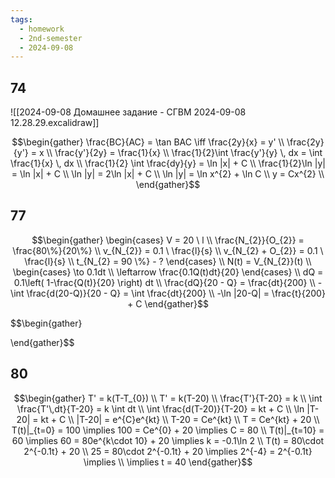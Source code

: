 ```yaml
---
tags:
  - homework
  - 2nd-semester
  - 2024-09-08
---
```


## 74

![[2024-09-08 Домашнее задание - СГВМ 2024-09-08 12.28.29.excalidraw]]

$$\begin{gather}
\frac{BC}{AC} = \tan BAC \iff \frac{2y}{x} = y' \\
\frac{2y}{y'} = x \\
\frac{y'}{2y} = \frac{1}{x} \\
\frac{1}{2}\int \frac{y'}{y} \, dx = \int \frac{1}{x} \, dx  \\
\frac{1}{2} \int \frac{dy}{y} = \ln |x| + C \\
\frac{1}{2}\ln |y| = \ln |x| + C \\
\ln |y| = 2\ln |x| + C \\
\ln |y| = \ln x^{2} + \ln C \\
y = Cx^{2} \\
\end{gather}$$

## 77

$$\begin{gather}
\begin{cases}
V = 20 \ l \\
\frac{N_{2}}{O_{2}} = \frac{80\%}{20\%} \\
v_{N_{2}} = 0.1 \ \frac{l}{s} \\
v_{N_{2} + O_{2}} = 0.1 \ \frac{l}{s} \\
t_{N_{2} = 90 \%} - ?
\end{cases} \\
N(t) = V_{N_{2}}(t) \\
\begin{cases}
\to 0.1dt \\
\leftarrow \frac{0.1Q(t)dt}{20}
\end{cases} \\
dQ = 0.1\left( 1-\frac{Q(t)}{20} \right) dt \\
\frac{dQ}{20 - Q} = \frac{dt}{200} \\
-\int \frac{d(20-Q)}{20 - Q} = \int \frac{dt}{200} \\
-\ln |20-Q| = \frac{t}{200} + C
\end{gather}$$

$$\begin{gather}

\end{gather}$$

## 80

$$\begin{gather}
T' = k(T-T_{0}) \\
T' = k(T-20) \\
\frac{T'}{T-20} = k \\
\int  \frac{T'\,dt}{T-20} = k \int dt  \\
\int \frac{d(T-20)}{T-20} = kt + C \\
\ln |T-20| = kt + C \\
|T-20| = e^{C}e^{kt} \\
T-20 = Ce^{kt} \\
T = Ce^{kt} + 20 \\
T(t)|_{t=0} = 100 \implies 100 = Ce^{0} + 20 \implies C = 80 \\
T(t)|_{t=10} = 60 \implies 60 = 80e^{k\cdot 10} + 20 \implies k = -0.1\ln 2 \\
T(t) = 80\cdot 2^{-0.1t} + 20 \\
25 = 80\cdot 2^{-0.1t} + 20 \implies 2^{-4} = 2^{-0.1t} \implies \\
\implies t = 40
\end{gather}$$